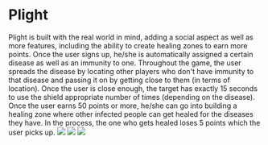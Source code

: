 # Plight
Plight is built with the real world in mind, adding a social aspect as well as more features, including the ability to create healing zones to earn more points. Once the user signs up, he/she is automatically assigned a certain disease as well as an immunity to one. Throughout the game, the user spreads the disease by locating other players who don't have immunity to that disease and passing it on by getting close to them (in terms of location). Once the user is close enough, the target has exactly 15 seconds to use the shield appropriate number of times (depending on the disease). Once the user earns 50 points or more, he/she can go into building a healing zone where other infected people can get healed for the diseases they have. In the process, the one who gets healed loses 5 points which the user picks up.
![](https://i.imgur.com/rqekAxP.jpg)
![](https://i.imgur.com/yr9PStM.jpg)
![](https://i.imgur.com/RLialAB.jpg)
